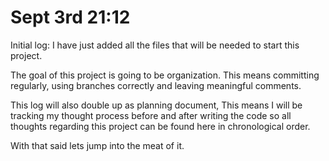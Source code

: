 # Sept 3rd 21:12

Initial log: I have just added all the files that will be needed to start this project.

The goal of this project is going to be organization. This means committing regularly, using branches correctly and leaving meaningful comments.

This log will also double up as planning document, This means I will be tracking my thought process before and after writing the code so all thoughts regarding this project can be found here in chronological order.

With that said lets jump into the meat of it.

